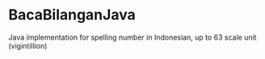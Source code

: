 # BacaBilanganJava
Java implementation for spelling number in Indonesian, up to 63 scale unit (vigintillion)
